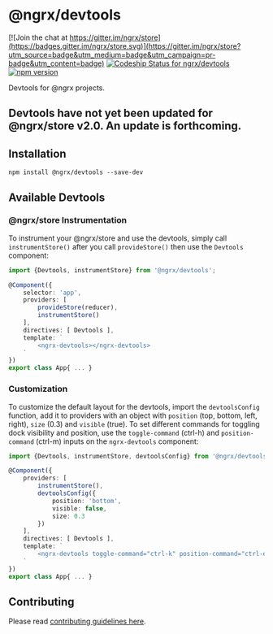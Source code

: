 # @ngrx/devtools

[![Join the chat at https://gitter.im/ngrx/store](https://badges.gitter.im/ngrx/store.svg)](https://gitter.im/ngrx/store?utm_source=badge&utm_medium=badge&utm_campaign=pr-badge&utm_content=badge)
[ ![Codeship Status for ngrx/devtools](https://img.shields.io/codeship/888d1230-c7dd-0133-9ded-4eb1cc5240c5/master.svg)](https://codeship.com/projects/121789)
[![npm version](https://badge.fury.io/js/%40ngrx%2Fdevtools.svg)](https://badge.fury.io/js/%40ngrx%2Fdevtools)

Devtools for @ngrx projects.

## Devtools have not yet been updated for @ngrx/store v2.0. An update is forthcoming.

## Installation
`npm install @ngrx/devtools --save-dev`

## Available Devtools
### @ngrx/store Instrumentation
To instrument your @ngrx/store and use the devtools, simply call `instrumentStore()` after you call `provideStore()` then use the `Devtools` component:

```ts
import {Devtools, instrumentStore} from '@ngrx/devtools';

@Component({
	selector: 'app',
	providers: [
		provideStore(reducer),
		instrumentStore()
	],
	directives: [ Devtools ],
	template: `
		<ngrx-devtools></ngrx-devtools>
	`
})
export class App{ ... }
```

### Customization
To customize the default layout for the devtools, import the `devtoolsConfig` function, add it to providers with an object with  `position` (top, bottom, left, right), `size` (0.3) and `visible` (true).
To set different commands for toggling dock visibility and position, use the `toggle-command` (ctrl-h) and `position-command` (ctrl-m) inputs on the `ngrx-devtools` component:

```ts
import {Devtools, instrumentStore, devtoolsConfig} from '@ngrx/devtools';

@Component({
	providers: [
		instrumentStore(),
		devtoolsConfig({
			position: 'bottom',
			visible: false,
			size: 0.3
		})
	],
	directives: [ Devtools ],
	template: `
		<ngrx-devtools toggle-command="ctrl-k" position-command="ctrl-e"></ngrx-devtools>
	`
})
export class App{ ... }
```

## Contributing

Please read [contributing guidelines here](https://github.com/ngrx/devtools/blob/master/CONTRIBUTING.md).
